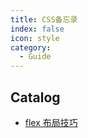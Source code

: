 ```yaml
---
title: CSS备忘录
index: false
icon: style
category:
  - Guide
---
```


## Catalog

- [flex 布局技巧](flex布局技巧.md)
